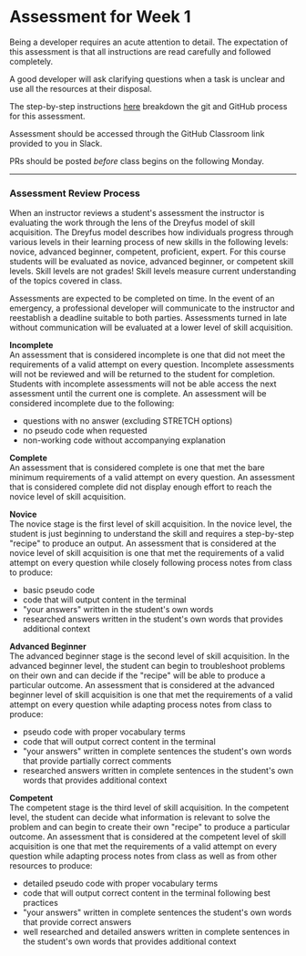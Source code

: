 # Assessment for Week 1

Being a developer requires an acute attention to detail. The expectation of this assessment is that all instructions are read carefully and followed completely.

A good developer will ask clarifying questions when a task is unclear and use all the resources at their disposal.

The step-by-step instructions [here](https://github.com/LEARNAcademy/Syllabus/blob/main/github/assessments.md) breakdown the git and GitHub process for this assessment.

Assessment should be accessed through the GitHub Classroom link provided to you in Slack.

PRs should be posted _before_ class begins on the following Monday.

---

### Assessment Review Process

When an instructor reviews a student's assessment the instructor is evaluating the work through the lens of the Dreyfus model of skill acquisition. The Dreyfus model describes how individuals progress through various levels in their learning process of new skills in the following levels: novice, advanced beginner, competent, proficient, expert. For this course students will be evaluated as novice, advanced beginner, or competent skill levels. Skill levels are not grades! Skill levels measure current understanding of the topics covered in class.

Assessments are expected to be completed on time. In the event of an emergency, a professional developer will communicate to the instructor and reestablish a deadline suitable to both parties. Assessments turned in late without communication will be evaluated at a lower level of skill acquisition.

**Incomplete**  
An assessment that is considered incomplete is one that did not meet the requirements of a valid attempt on every question. Incomplete assessments will not be reviewed and will be returned to the student for completion. Students with incomplete assessments will not be able access the next assessment until the current one is complete. An assessment will be considered incomplete due to the following:

- questions with no answer (excluding STRETCH options)
- no pseudo code when requested
- non-working code without accompanying explanation

**Complete**  
An assessment that is considered complete is one that met the bare minimum requirements of a valid attempt on every question. An assessment that is considered complete did not display enough effort to reach the novice level of skill acquisition.

**Novice**  
The novice stage is the first level of skill acquisition. In the novice level, the student is just beginning to understand the skill and requires a step-by-step "recipe" to produce an output. An assessment that is considered at the novice level of skill acquisition is one that met the requirements of a valid attempt on every question while closely following process notes from class to produce:

- basic pseudo code
- code that will output content in the terminal
- "your answers" written in the student's own words
- researched answers written in the student's own words that provides additional context

**Advanced Beginner**  
The advanced beginner stage is the second level of skill acquisition. In the advanced beginner level, the student can begin to troubleshoot problems on their own and can decide if the "recipe" will be able to produce a particular outcome. An assessment that is considered at the advanced beginner level of skill acquisition is one that met the requirements of a valid attempt on every question while adapting process notes from class to produce:

- pseudo code with proper vocabulary terms
- code that will output correct content in the terminal
- "your answers" written in complete sentences the student's own words that provide partially correct comments
- researched answers written in complete sentences in the student's own words that provides additional context

**Competent**  
The competent stage is the third level of skill acquisition. In the competent level, the student can decide what information is relevant to solve the problem and can begin to create their own "recipe" to produce a particular outcome. An assessment that is considered at the competent level of skill acquisition is one that met the requirements of a valid attempt on every question while adapting process notes from class as well as from other resources to produce:

- detailed pseudo code with proper vocabulary terms
- code that will output correct content in the terminal following best practices
- "your answers" written in complete sentences the student's own words that provide correct answers
- well researched and detailed answers written in complete sentences in the student's own words that provides additional context
